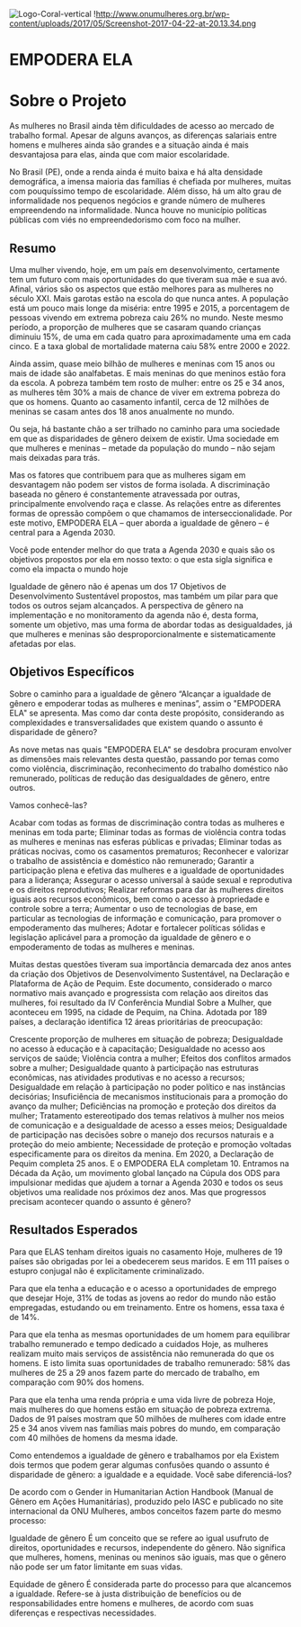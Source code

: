 ![Logo-Coral-vertical](https://user-images.githubusercontent.com/102440706/164997034-e7460c48-3c07-4ee4-9494-af34f249f500.png)
!http://www.onumulheres.org.br/wp-content/uploads/2017/05/Screenshot-2017-04-22-at-20.13.34.png



# EMPODERA ELA

  
  # Sobre o Projeto
  As mulheres no Brasil ainda têm dificuldades de acesso ao mercado de trabalho formal. Apesar de alguns avanços, as diferenças salariais entre homens e mulheres ainda são grandes e a situação ainda é mais desvantajosa para elas, ainda que com maior escolaridade.

No Brasil (PE), onde a renda ainda é muito baixa e há alta densidade demográfica, a imensa maioria das famílias é chefiada por mulheres, muitas com pouquíssimo tempo de escolaridade. Além disso, há um alto grau de informalidade nos pequenos negócios e grande número de mulheres empreendendo na informalidade. Nunca houve no município políticas públicas com viés no empreendedorismo com foco na mulher.
    
  

  ## Resumo
Uma mulher vivendo, hoje, em um país em desenvolvimento, certamente tem um futuro com mais oportunidades do que tiveram sua mãe e sua avó. Afinal, vários são os aspectos que estão melhores para as mulheres no século XXI. Mais garotas estão na escola do que nunca antes. A população está um pouco mais longe da miséria: entre 1995 e 2015, a porcentagem de pessoas vivendo em extrema pobreza caiu 26% no mundo. Neste mesmo período, a proporção de mulheres que se casaram quando crianças diminuiu 15%, de uma em cada quatro para aproximadamente uma em cada cinco. E a taxa global de mortalidade materna caiu 58% entre 2000 e 2022.

Ainda assim, quase meio bilhão de mulheres e meninas com 15 anos ou mais de idade são analfabetas. E mais meninas do que meninos estão fora da escola. A pobreza também tem rosto de mulher: entre os 25 e 34 anos, as mulheres têm 30% a mais de chance de viver em extrema pobreza do que os homens. Quanto ao casamento infantil, cerca de 12 milhões de meninas se casam antes dos 18 anos anualmente no mundo.

Ou seja, há bastante chão a ser trilhado no caminho para uma sociedade em que as disparidades de gênero deixem de existir. Uma sociedade em que mulheres e meninas – metade da população do mundo – não sejam mais deixadas para trás. 

Mas os fatores que contribuem para que as mulheres sigam em desvantagem não podem ser vistos de forma isolada. A discriminação baseada no gênero é constantemente atravessada por outras, principalmente envolvendo raça e classe. As relações entre as diferentes formas de opressão compõem o que chamamos de interseccionalidade. Por este motivo, EMPODERA ELA – quer aborda a igualdade de gênero – é central para a Agenda 2030. 

Você pode entender melhor do que trata a Agenda 2030 e quais são os objetivos propostos por ela em nosso texto: o que esta sigla significa e como ela impacta o mundo hoje

Igualdade de gênero não é apenas um dos 17 Objetivos de Desenvolvimento Sustentável propostos, mas também um pilar para que todos os outros sejam alcançados. A perspectiva de gênero na implementação e no monitoramento da agenda não é, desta forma, somente um objetivo, mas uma forma de abordar todas as desigualdades, já que mulheres e meninas são desproporcionalmente e sistematicamente afetadas por elas.



## Objetivos Específicos

Sobre o caminho para a igualdade de gênero
“Alcançar a igualdade de gênero e empoderar todas as mulheres e meninas”, assim o "EMPODERA ELA" se apresenta. Mas como dar conta deste propósito, considerando as complexidades e transversalidades que existem quando o assunto é disparidade de gênero?

As nove metas nas quais "EMPODERA ELA" se desdobra procuram envolver as dimensões mais relevantes desta questão, passando por temas como como violência, discriminação, reconhecimento do trabalho doméstico não remunerado, políticas de redução das desigualdades de gênero, entre outros.

Vamos conhecê-las?

Acabar com todas as formas de discriminação contra todas as mulheres e meninas em toda parte;
Eliminar todas as formas de violência contra todas as mulheres e meninas nas esferas públicas e privadas;
Eliminar todas as práticas nocivas, como os casamentos prematuros;
Reconhecer e valorizar o trabalho de assistência e doméstico não remunerado;
Garantir a participação plena e efetiva das mulheres e a igualdade de oportunidades para a liderança;
Assegurar o acesso universal à saúde sexual e reprodutiva e os direitos reprodutivos;
Realizar reformas para dar às mulheres direitos iguais aos recursos econômicos, bem como o acesso à propriedade e controle sobre a terra;
Aumentar o uso de tecnologias de base, em particular as tecnologias de informação e comunicação, para promover o empoderamento das mulheres;
Adotar e fortalecer políticas sólidas e legislação aplicável para a promoção da igualdade de gênero e o empoderamento de todas as mulheres e meninas.


Muitas destas questões tiveram sua importância demarcada dez anos antes da criação dos Objetivos de Desenvolvimento Sustentável, na Declaração e Plataforma de Ação de Pequim. Este documento, considerado o marco normativo mais avançado e progressista com relação aos direitos das mulheres, foi resultado da IV Conferência Mundial Sobre a Mulher, que aconteceu em 1995, na cidade de Pequim, na China. Adotada por 189 países, a declaração identifica 12 áreas prioritárias de preocupação:

Crescente proporção de mulheres em situação de pobreza;
Desigualdade no acesso à educação e à capacitação; 
Desigualdade no acesso aos serviços de saúde; 
Violência contra a mulher; 
Efeitos dos conflitos armados sobre a mulher; 
Desigualdade quanto à participação nas estruturas econômicas, nas atividades produtivas e no acesso a recursos; 
Desigualdade em relação à participação no poder político e nas instâncias decisórias; 
Insuficiência de mecanismos institucionais para a promoção do avanço da mulher;
Deficiências na promoção e proteção dos direitos da mulher; 
Tratamento estereotipado dos temas relativos à mulher nos meios de comunicação e a desigualdade de acesso a esses meios; 
Desigualdade de participação nas decisões sobre o manejo dos recursos naturais e a proteção do meio ambiente; 
Necessidade de proteção e promoção voltadas especificamente para os direitos da menina.
Em 2020, a Declaração de Pequim completa 25 anos. E o EMPODERA ELA completam 10. Entramos na Década da Ação, um movimento global lançado na Cúpula dos ODS para impulsionar medidas que ajudem a tornar a Agenda 2030 e todos os seus objetivos uma realidade nos próximos dez anos. Mas que progressos precisam acontecer quando o assunto é gênero?

## Resultados Esperados

Para que ELAS tenham direitos iguais no casamento
Hoje, mulheres de 19 países são obrigadas por lei a obedecerem seus maridos. E em 111 países o estupro conjugal não é explicitamente criminalizado.

Para que ela tenha a educação e o acesso a oportunidades de emprego que desejar
Hoje, 31% de todas as jovens ao redor do mundo não estão empregadas, estudando ou em treinamento. Entre os homens, essa taxa é de 14%.

Para que ela tenha as mesmas oportunidades de um homem para equilibrar trabalho remunerado e tempo dedicado a cuidados
Hoje, as mulheres realizam muito mais serviços de assistência não remunerada do que os homens. E isto limita suas oportunidades de trabalho remunerado: 58% das mulheres de 25 a 29 anos fazem parte do mercado de trabalho, em comparação com 90% dos homens.

Para que ela tenha uma renda própria e uma vida livre de pobreza 
Hoje, mais mulheres do que homens estão em situação de pobreza extrema. Dados de 91 países mostram que 50 milhões de mulheres com idade entre 25 e 34 anos vivem nas famílias mais pobres do mundo, em comparação com 40 milhões de homens da mesma idade.

Como entendemos a igualdade de gênero e trabalhamos por ela
Existem dois termos que podem gerar algumas confusões quando o assunto é disparidade de gênero: a igualdade e a equidade. Você sabe diferenciá-los? 

De acordo com o Gender in Humanitarian Action Handbook (Manual de Gênero em Ações Humanitárias), produzido pelo IASC e publicado no site internacional da ONU Mulheres, ambos conceitos fazem parte do mesmo processo:

Igualdade de gênero
É um conceito que se refere ao igual usufruto de direitos, oportunidades e recursos, independente do gênero. Não significa que mulheres, homens, meninas ou meninos são iguais, mas que o gênero não pode ser um fator limitante em suas vidas.

Equidade de gênero
É considerada parte do processo para que alcancemos a igualdade. Refere-se à justa distribuição de benefícios ou de responsabilidades entre homens e mulheres, de acordo com suas diferenças e respectivas necessidades.


